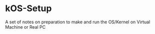 # kOS-Setup
A set of notes on preparation to make and run the OS/Kernel on Virtual Machine or Real PC
